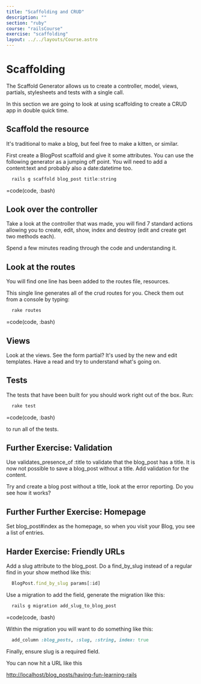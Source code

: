 ```yaml
---
title: "Scaffolding and CRUD"
description: ""
section: "ruby"
course: "railsCourse"
exercise: "scaffolding"
layout: ../../layouts/Course.astro
---
```


# Scaffolding

The Scaffold Generator allows us to create a controller, model, views, partials, stylesheets and tests with a single call.

In this section we are going to look at using scaffolding to create a CRUD app in double quick time.

## Scaffold the resource

It's traditional to make a blog, but feel free to make a kitten, or similar.

First create a BlogPost scaffold and give it some attributes. You can use the following generator as a jumping off point. You will need to add a content:text and probably also a date:datetime too.

```js
  rails g scaffold blog_post title:string
```

=code(code, :bash)

## Look over the controller

Take a look at the controller that was made, you will find 7 standard actions allowing you to create, edit, show, index and destroy (edit and create get two methods each).

Spend a few minutes reading through the code and understanding it.

## Look at the routes

You will find one line has been added to the routes file, resources.

This single line generates all of the crud routes for you. Check them out from a console by typing:

```js
  rake routes
```

=code(code, :bash)

## Views

Look at the views. See the form partial? It's used by the new and edit templates. Have a read and try to understand what's going on.

## Tests

The tests that have been built for you should work right out of the box. Run:

```js
  rake test
```

=code(code, :bash)

to run all of the tests.

## Further Exercise: Validation

Use validates_presence_of :title to validate that the blog_post has a title. It is now not possible to save a blog_post without a title. Add validation for the content.

Try and create a blog post without a title, look at the error reporting. Do you see how it works?

## Further Further Exercise: Homepage

Set blog_post#index as the homepage, so when you visit your Blog, you see a list of entries.

## Harder Exercise: Friendly URLs

Add a slug attribute to the blog_post. Do a find_by_slug instead of a regular find in your show method like this:

```js
  BlogPost.find_by_slug params[:id]
```

Use a migration to add the field, generate the migration like this:

```js
  rails g migration add_slug_to_blog_post
```

=code(code, :bash)

Within the migration you will want to do something like this:

```ruby
  add_column :blog_posts, :slug, :string, index: true
```

Finally, ensure slug is a required field.

You can now hit a URL like this

<http://localhost/blog_posts/having-fun-learning-rails>
